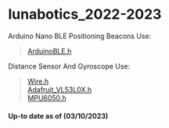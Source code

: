 # lunabotics_2022-2023

Arduino Nano BLE Positioning Beacons Use:

> [ArduinoBLE.h](https://github.com/arduino-libraries/ArduinoBLE.git)

Distance Sensor And Gyroscope Use:

> [Wire.h](https://github.com/esp8266/Arduino/tree/32323e55b589fd8d46101abc46cfec2b46cbd7fe/libraries/Wire)  
> [Adafruit_VL53L0X.h](https://github.com/adafruit/Adafruit_VL53L0X.git)  
> [MPU6050.h](https://github.com/jarzebski/Arduino-MPU6050.git)  

#### Up-to date as of (03/10/2023)
